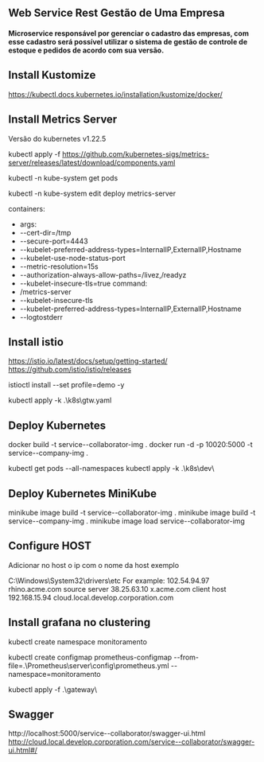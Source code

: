 ## Web Service Rest Gestão de Uma Empresa
#### Microservice responsável por gerenciar o cadastro das empresas, com esse cadastro será possível utilizar o sistema de gestão de controle de estoque e pedidos de acordo com sua versão.

## Install Kustomize
https://kubectl.docs.kubernetes.io/installation/kustomize/docker/

## Install Metrics Server
Versão do kubernetes v1.22.5

kubectl apply -f https://github.com/kubernetes-sigs/metrics-server/releases/latest/download/components.yaml

kubectl -n kube-system get pods

kubectl -n kube-system edit deploy metrics-server

containers:
- args:
- --cert-dir=/tmp
- --secure-port=4443
- --kubelet-preferred-address-types=InternalIP,ExternalIP,Hostname
- --kubelet-use-node-status-port
- --metric-resolution=15s
- --authorization-always-allow-paths=/livez,/readyz
- --kubelet-insecure-tls=true
command:
- /metrics-server
- --kubelet-insecure-tls
- --kubelet-preferred-address-types=InternalIP,ExternalIP,Hostname
- --logtostderr

## Install istio

https://istio.io/latest/docs/setup/getting-started/
https://github.com/istio/istio/releases

istioctl install --set profile=demo -y

kubectl apply -k .\k8s\gtw.yaml

## Deploy Kubernetes

docker build -t service--collaborator-img .
docker run -d -p 10020:5000 -t service--company-img .

kubectl get pods --all-namespaces
kubectl apply -k .\k8s\dev\

## Deploy Kubernetes MiniKube
minikube image build -t service--collaborator-img .
minikube image build -t service--company-img .
minikube image load service--collaborator-img

## Configure HOST
Adicionar no host o ip com o nome da host exemplo


C:\Windows\System32\drivers\etc
For example:
102.54.94.97     rhino.acme.com          source server 
38.25.63.10      x.acme.com               client host
192.168.15.94    cloud.local.develop.corporation.com


## Install grafana no clustering

kubectl create namespace monitoramento

kubectl create configmap prometheus-configmap --from-file=.\Prometheus\server\config\prometheus.yml --namespace=monitoramento

kubectl apply -f .\gateway\

## Swagger 

http://localhost:5000/service--collaborator/swagger-ui.html
http://cloud.local.develop.corporation.com/service--collaborator/swagger-ui.html#/